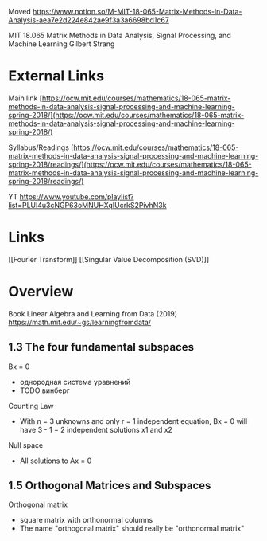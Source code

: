 
Moved
https://www.notion.so/M-MIT-18-065-Matrix-Methods-in-Data-Analysis-aea7e2d224e842ae9f3a3a6698bd1c67

MIT 18.065 Matrix Methods in Data Analysis, Signal Processing, and Machine Learning
Gilbert Strang

# External Links

Main link
[https://ocw.mit.edu/courses/mathematics/18-065-matrix-methods-in-data-analysis-signal-processing-and-machine-learning-spring-2018/](https://ocw.mit.edu/courses/mathematics/18-065-matrix-methods-in-data-analysis-signal-processing-and-machine-learning-spring-2018/)

Syllabus/Readings
[https://ocw.mit.edu/courses/mathematics/18-065-matrix-methods-in-data-analysis-signal-processing-and-machine-learning-spring-2018/readings/](https://ocw.mit.edu/courses/mathematics/18-065-matrix-methods-in-data-analysis-signal-processing-and-machine-learning-spring-2018/readings/)

YT
https://www.youtube.com/playlist?list=PLUl4u3cNGP63oMNUHXqIUcrkS2PivhN3k


# Links

[[Fourier Transform]]
[[Singular Value Decomposition (SVD)]]

# Overview

Book
Linear Algebra and Learning from Data (2019)
https://math.mit.edu/~gs/learningfromdata/

## 1.3 The four fundamental subspaces


Bx = 0
- однородная система уравнений
- TODO винберг

Counting Law
- With n = 3 unknowns and only r = 1 independent equation, Bx = 0 will have 3 - 1 = 2 independent solutions x1 and x2

Null space
- All solutions to Ax = 0

## 1.5 Orthogonal Matrices and Subspaces

Orthogonal matrix
- square matrix with orthonormal columns
- The name "orthogonal matrix" should really be "orthonormal matrix"